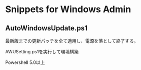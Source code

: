 # Snippets for Windows Admin

## AutoWindowsUpdate.ps1
最新版までの更新パッチを全て適用し、電源を落として終了する。

AWUSetting.ps1を実行して環境構築

Powershell 5.0以上
